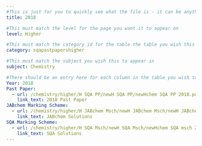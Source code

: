 ```yaml
---
#This is just for you to quickly see what the file is - it can be anything you want
title: 2018

#This must match the level for the page you want it to appear on
level: Higher

#This must match the category id for the table the table you wish this to appear in
category: sqapastpapershigher

#This must match the subject you wish this to appear in
subject: Chemistry

#There should be an entry here for each column in the table you wish to populate:
Year: 2018
Past Paper: 
  - url: /chemistry/higher/H SQA PP/newH SQA PP/newHchem SQA PP 2018.pdf
    link_text: 2018 Past Paper
JABchem Marking Scheme:
  - url: /chemistry/higher/H JABchem Msch/newH JABchem Msch/newH JABchem Msch 2018.pdf
    link_text: JABchem Solutions
SQA Marking Scheme:
  - url: /chemistry/higher/H SQA Msch/newH SQA Msch/newHchem SQA msch 2018.pdf
    link_text: SQA Solutions
---
```


